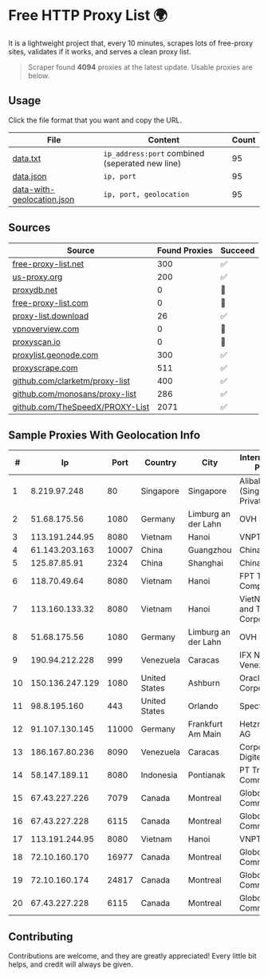 
# Free HTTP Proxy List 🌍

It is a lightweight project that, every 10 minutes, scrapes lots of free-proxy sites, validates if it works, and serves a clean proxy list.


> Scraper found **4094** proxies at the latest update. Usable proxies are below.

## Usage

Click the file format that you want and copy the URL.


|File|Content|Count|
|----|-------|-----|
|[data.txt](https://raw.githubusercontent.com/themiralay/Proxy-List-World/master/data.txt)|`ip_address:port` combined (seperated new line)|95|
|[data.json](https://raw.githubusercontent.com/themiralay/Proxy-List-World/master/data.json)|`ip, port`|95|
|[data-with-geolocation.json](https://raw.githubusercontent.com/themiralay/Proxy-List-World/master/data-with-geolocation.json)|`ip, port, geolocation`|95|

## Sources

|Source|Found Proxies|Succeed|
|------|-------------|-------|
|[free-proxy-list.net](https://free-proxy-list.net)|300|✅|
|[us-proxy.org](https://www.us-proxy.org)|200|✅|
|[proxydb.net](http://proxydb.net)|0|🚫|
|[free-proxy-list.com](https://free-proxy-list.com/?page=&port=&type%5B%5D=http&type%5B%5D=https&up_time=0&search=Search)|0|🚫|
|[proxy-list.download](https://www.proxy-list.download/HTTP)|26|✅|
|[vpnoverview.com](https://vpnoverview.com/privacy/anonymous-browsing/free-proxy-servers)|0|🚫|
|[proxyscan.io](https://www.proxyscan.io)|0|🚫|
|[proxylist.geonode.com](https://proxylist.geonode.com/api/proxy-list?limit=300&page=1&sort_by=lastChecked&sort_type=desc&protocols=http,https)|300|✅|
|[proxyscrape.com](https://api.proxyscrape.com/v2/?request=displayproxies&protocol=http&timeout=10000&country=all&ssl=all&anonymity=all)|511|✅|
|[github.com/clarketm/proxy-list](https://raw.githubusercontent.com/clarketm/proxy-list/master/proxy-list-raw.txt)|400|✅|
|[github.com/monosans/proxy-list](https://raw.githubusercontent.com/monosans/proxy-list/main/proxies/http.txt)|286|✅|
|[github.com/TheSpeedX/PROXY-List](https://raw.githubusercontent.com/TheSpeedX/PROXY-List/master/http.txt)|2071|✅|


## Sample Proxies With Geolocation Info

|#|Ip|Port|Country|City|Internet Service Provider|
|-|--|----|-------|----|-------------------------|
|1|8.219.97.248|80|Singapore|Singapore|Alibaba Cloud (Singapore) Private Limited|
|2|51.68.175.56|1080|Germany|Limburg an der Lahn|OVH SAS|
|3|113.191.244.95|8080|Vietnam|Hanoi|VNPT|
|4|61.143.203.163|10007|China|Guangzhou|Chinanet|
|5|125.87.85.91|2324|China|Shanghai|China Telecom|
|6|118.70.49.64|8080|Vietnam|Hanoi|FPT Telecom Company|
|7|113.160.133.32|8080|Vietnam|Hanoi|VietNam Post and Telecom Corporation|
|8|51.68.175.56|1080|Germany|Limburg an der Lahn|OVH SAS|
|9|190.94.212.228|999|Venezuela|Caracas|IFX Networks Venezuela C.A.|
|10|150.136.247.129|1080|United States|Ashburn|Oracle Corporation|
|11|98.8.195.160|443|United States|Orlando|Spectrum|
|12|91.107.130.145|11000|Germany|Frankfurt Am Main|Hetzner Online AG|
|13|186.167.80.236|8090|Venezuela|Caracas|Corporacion Digitel C.A|
|14|58.147.189.11|8080|Indonesia|Pontianak|PT Transhybrid Communication|
|15|67.43.227.226|7079|Canada|Montreal|GloboTech Communications|
|16|67.43.227.228|6115|Canada|Montreal|GloboTech Communications|
|17|113.191.244.95|8080|Vietnam|Hanoi|VNPT|
|18|72.10.160.170|16977|Canada|Montreal|GloboTech Communications|
|19|72.10.160.174|24817|Canada|Montreal|GloboTech Communications|
|20|67.43.227.228|6115|Canada|Montreal|GloboTech Communications|



## Contributing

Contributions are welcome, and they are greatly appreciated! Every
little bit helps, and credit will always be given.

